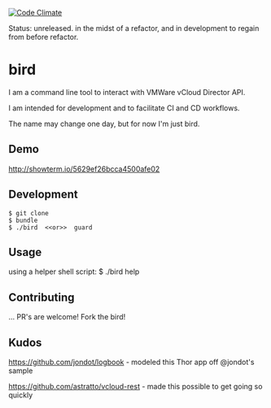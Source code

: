 [![Code Climate](https://codeclimate.com/github/brettswift/bird.png)](https://codeclimate.com/github/brettswift/bird)

Status:  unreleased.  in the midst of a refactor, and in development to regain from before refactor. 


# bird

I am a command line tool to interact with VMWare vCloud Director API.

I am intended for development and to facilitate CI and CD workflows.  

The name may change one day, but for now I'm just bird. 

## Demo
  http://showterm.io/5629ef26bcca4500afe02

## Development

    $ git clone
    $ bundle
    $ ./bird  <<or>>  guard


## Usage
  using a helper shell script:
    $ ./bird help

## Contributing

... PR's are welcome!    Fork the bird! 

## Kudos
  https://github.com/jondot/logbook
    - modeled this Thor app off @jondot's sample

  https://github.com/astratto/vcloud-rest 
    - made this possible to get going so quickly